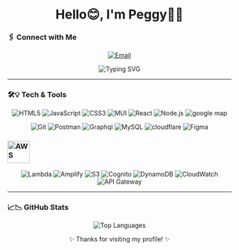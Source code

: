 <h1 align="center">Hello😊, I'm Peggy🙋‍♀️</h1>

### 🖇 Connect with Me
<p align="center">
<a href="mailto:a29098477@gmail.com"><img src="https://img.shields.io/badge/Gmail-D14836?style=for-the-badge&logo=gmail&logoColor=white" alt="Email"></a>
</p>
 
<p align="center">
<img src="https://readme-typing-svg.demolab.com?font=Fira+Code&weight=500&size=26&pause=1000&color=3b699f&center=true&vCenter=true&width=600&height=60&lines=Full-Stack+Developer;Be curious, then create your ideas!" alt="Typing SVG">
</p>
 
---
 
### 🛠️💡 Tech & Tools
 
<p align="center">
<img src="https://img.shields.io/badge/-HTML5-E34F26?style=for-the-badge&logo=html5&logoColor=white" alt="HTML5">
<img src="https://img.shields.io/badge/-JavaScript-F7DF1E?style=for-the-badge&logo=javascript&logoColor=black" alt="JavaScript">
<img src="https://img.shields.io/badge/-CSS3-1572B6?style=for-the-badge&logo=css3&logoColor=white" alt="CSS3">
<img src="https://img.shields.io/badge/-MUI-007FFF?style=for-the-badge&logo=mui&logoColor=white" alt="MUI">
<img src="https://img.shields.io/badge/-React-61DAFB?style=for-the-badge&logo=react&logoColor=black" alt="React">
<img src="https://img.shields.io/badge/-Node.js-339933?style=for-the-badge&logo=node.js&logoColor=white" alt="Node.js">
 <img src="https://img.shields.io/badge/-Google Map-4285F4?style=for-the-badge&logo=googlemaps&logoColor=white" alt="google map">
</p>
<p align="center">
<img src="https://img.shields.io/badge/-Git-F05032?style=for-the-badge&logo=git&logoColor=white" alt="Git">
<img src="https://img.shields.io/badge/-Postman-FF6C37?style=for-the-badge&logo=postman&logoColor=white" alt="Postman"> 
<img src="https://img.shields.io/badge/-Graphql-E10098?style=for-the-badge&logo=graphql&logoColor=white" alt="Graphql">
<img src="https://img.shields.io/badge/-MySQL-4479A1?style=for-the-badge&logo=mysql&logoColor=white" alt="MySQL">
  <img src="https://img.shields.io/badge/-Cloudflare-F38020?style=for-the-badge&logo=cloudflare&logoColor=white" alt="cloudflare">
<img src="https://img.shields.io/badge/-Figma-F24E1E?style=for-the-badge&logo=figma&logoColor=white" alt="Figma"><br>
</p> 

### <img src="https://img.icons8.com/?size=100&id=33039&format=png&color=000000" width=50 alt="AWS">
 <p align="center">
<img src="https://img.shields.io/badge/-Lambda-FF9900?style=for-the-badge&logo=awslambda&logoColor=white" alt="Lambda">
<img src="https://img.shields.io/badge/-Amplify-FF9900?style=for-the-badge&logo=awsamplify&logoColor=white" alt="Amplify">
<img src="https://img.shields.io/badge/-S3-569A31?style=for-the-badge&logo=amazons3&logoColor=white" alt="S3">
<img src="https://img.shields.io/badge/-Cognito-DD344C?style=for-the-badge&logo=amazoncognito&logoColor=white" alt="Cognito">
<img src="https://img.shields.io/badge/-DynamoDB-4053D6?style=for-the-badge&logo=amazondynamodb&logoColor=white" alt="DynamoDB">
<img src="https://img.shields.io/badge/-CloudWatch-FF4F8B?style=for-the-badge&logo=amazoncloudwatch&logoColor=white" alt="CloudWatch">
<img src="https://img.shields.io/badge/-API Gateway-FF4F8B?style=for-the-badge&logo=amazonapigateway&logoColor=white" alt="API Gateway">
 </p>
 
---
 
### 📈📉 GitHub Stats
<!--
<p align="center">
<img src="https://github-readme-stats.vercel.app/api?username=gogopeggy&show_icons=true&theme=radical" alt="Your Name's GitHub stats">
</p>
-->
<p align="center">
<img src="https://github-readme-stats.vercel.app/api/top-langs/?username=gogopeggy&layout=compact&theme=radical" alt="Top Languages">
</p>
 
 
<p align="center">✨ Thanks for visiting my profile! ✨</p>

